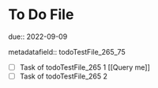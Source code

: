 # To Do File

due:: 2022-09-09

metadatafield:: todoTestFile_265\_75

- [ ] Task of todoTestFile_265 1 [[Query me]]
- [ ] Task of todoTestFile_265 2
